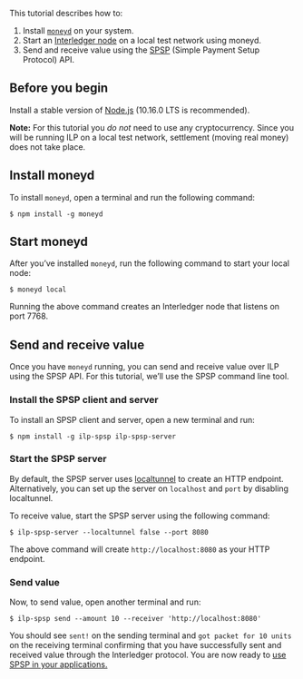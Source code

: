
This tutorial describes how to:

1. Install [`moneyd`](https://github.com/interledgerjs/moneyd) on your system.
2. Start an [Interledger node](https://github.com/interledgerjs/ilp-connector) on a local test network using moneyd.
3. Send and receive value using the [SPSP](https://github.com/interledgerjs/ilp-protocol-spsp) (Simple Payment Setup Protocol) API.


## Before you begin

Install a stable version of [Node.js](https://nodejs.org/en/) (10.16.0 LTS is recommended).

**Note:** For this tutorial you *do not* need to use any cryptocurrency. Since you will be running ILP
on a local test network, settlement (moving real money) does not take place.


## Install moneyd

To install `moneyd`, open a terminal and run the following command:

```shell
$ npm install -g moneyd
```

## Start moneyd
After you’ve installed `moneyd`, run the following command to start your local node:

```shell
$ moneyd local
```
Running the above command creates an Interledger node that listens on port 7768.


## Send and receive value

Once you have `moneyd` running, you can send and receive value over ILP using the SPSP API. For this tutorial,
we’ll use the SPSP command line tool.

### Install the SPSP client and server

To install an SPSP client and server, open a new terminal and run:

```shell
$ npm install -g ilp-spsp ilp-spsp-server
```

### Start the SPSP server

By default, the SPSP server uses [localtunnel](https://localtunnel.github.io/www/) to create an HTTP endpoint.
Alternatively, you can set up the server on `localhost` and `port` by disabling localtunnel.

To receive value, start the SPSP server using the following command:

```shell
$ ilp-spsp-server --localtunnel false --port 8080
```
The above command will create `http://localhost:8080` as your HTTP endpoint.

### Send value

Now, to send value, open another terminal and run:

```shell
$ ilp-spsp send --amount 10 --receiver 'http://localhost:8080'
```

You should see `sent!` on the sending terminal and `got packet for 10 units` on the receiving terminal confirming
that you have successfully sent and received value through the Interledger protocol. You are now ready to [use
SPSP in your applications.](sending-value-programmatically.html)
